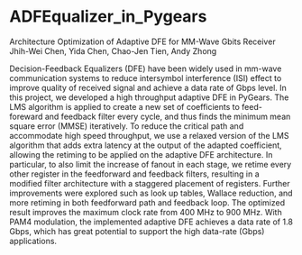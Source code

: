 # ADFEqualizer_in_Pygears
Architecture Optimization of Adaptive DFE for MM-Wave Gbits Receiver
Jhih-Wei Chen, Yida Chen, Chao-Jen Tien, Andy Zhong

Decision-Feedback Equalizers (DFE) have been widely used in mm-wave communication systems to reduce intersymbol interference (ISI) effect to improve quality of received signal and achieve a data rate of Gbps level. In this project, we developed a high throughput adaptive DFE in PyGears. The LMS algorithm is applied to create a new set of coefficients to feed-foreward and feedback filter every cycle, and thus finds the minimum mean square error (MMSE) iteratively. To reduce the critical path and accommodate high speed throughput, we use a relaxed version of the LMS algorithm that adds extra latency at the output of the adapted coefficient, allowing the retiming to be applied on the adaptive DFE architecture. In particular, to also limit the increase of fanout in each stage, we retime every other register in the feedforward and feedback filters, resulting in a modified filter architecture with a staggered placement of registers. Further improvements were explored such as look up tables, Wallace reduction, and more retiming in both feedforward path and feedback loop. The optimized result improves the maximum clock rate from 400 MHz to 900 MHz. With PAM4 modulation, the implemented adaptive DFE achieves a data rate of 1.8 Gbps, which has great potential to support the high data-rate (Gbps) applications.

